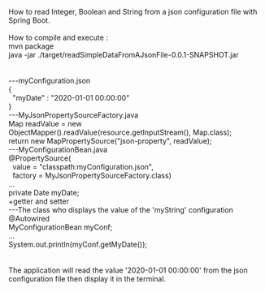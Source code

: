 How to read Integer, Boolean and String from a json configuration file with Spring Boot.<br/>
<br/>
How to compile and execute :<br/>
mvn package<br/>
java -jar ./target/readSimpleDataFromAJsonFile-0.0.1-SNAPSHOT.jar<br/>
<br/>
<br/>
---myConfiguration.json<br/>
{<br/>
&nbsp;&nbsp;"myDate" : "2020-01-01 00:00:00"<br/>
}<br/>
---MyJsonPropertySourceFactory.java<br/>
Map readValue = new ObjectMapper().readValue(resource.getInputStream(), Map.class);<br/>
return new MapPropertySource("json-property", readValue);<br/>
---MyConfigurationBean.java<br/>
@PropertySource(<br/>
&nbsp;&nbsp;value = "classpath:myConfiguration.json", <br/>
&nbsp;&nbsp;factory = MyJsonPropertySourceFactory.class)<br/>
...<br/>
private Date myDate;<br/>
+getter and setter<br/>
---The class who displays the value of the 'myString' configuration<br/>
@Autowired<br/>
MyConfigurationBean myConf;<br/>
...<br/>
System.out.println(myConf.getMyDate());<br/>
<br/>
<br/>
The application will read the value '2020-01-01 00:00:00' from the json configuration file then display it in the terminal.<br/>


